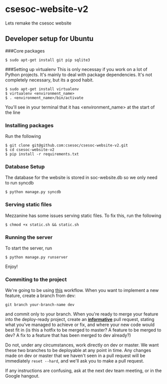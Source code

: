 csesoc-website-v2
=================

Lets remake the csesoc website

## Developer setup for Ubuntu
###Core packages
```
$ sudo apt-get install git pip sqlite3
```

###Setting up virtualenv
This is only necessay if you work on a lot of Python projects. It's mainly to deal with package dependencies. It's not completely necessary, but its a good habit.
```
$ sudo apt-get install virtualenv
$ virtualenv <environment_name>
$ . <environment_name>/bin/activate
```
You'll see in your terminal that it has \<environment_name\> at the start of the line

### Installing packages
Run the following
```
$ git clone git@github.com:csesoc/csesoc-website-v2.git
$ cd csesoc-website-v2
$ pip install -r requirements.txt
```

### Database Setup
The database for the website is stored in soc-website.db so we only need to run syncdb
```
$ python manage.py syncdb
```

### Serving static files
Mezzanine has some issues serving static files. To fix this, run the following
```
$ chmod +x static.sh && static.sh
```

### Running the server
To start the server, run
```
$ python manage.py runserver
```
Enjoy!

### Commiting to the project
We're going to be using [this](http://nvie.com/posts/a-successful-git-branching-model/)
workflow. When you want to implement a new feature, create a branch from dev:

    git branch your-branch-name dev

and commit only to your branch. When you're ready to merge your feature into the
deploy-ready project, create an **[informative](https://github.com/bitly/dablooms/pull/19)**
pull request, stating what you've managed to achieve or fix, and where your new
code would best fit in (is this a hotfix to be merged to master? A feature to be
merged to dev? A fix to a feature that has been merged to dev already?)

Do not, under any circumstances, work directly on dev or master. We want these
two branches to be deployable at any point in time. Any changes made on dev
or master that we haven't seen in a pull request will be immediately `` reset --hard ``,
and we'll ask you to make a pull request.

If any instructions are confusing, ask at the next dev team meeting, or in the
Google hangout.
